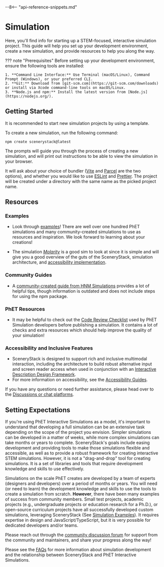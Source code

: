 --8<-- "api-reference-snippets.md"

<link rel="stylesheet" href="/css/examples.css">

# Simulation

Here, you'll find info for starting up a STEM-focused, interactive simulation project. This guide will help you set up your development environment, create a new simulation, and provide resources to help you along the way.

??? note "Prerequisites"
    Before setting up your development environment, ensure the following tools are installed:

    1. **Command Line Interface:** Use Terminal (macOS/Linux), Command Prompt (Windows), or your preferred CLI.
    2. **Git:** Download from [git-scm.com](https://git-scm.com/downloads) or install via Xcode command-line tools on macOS/Linux.
    3. **Node.js and npm:** Install the latest version from [Node.js](https://nodejs.org/).

## Getting Started

It is recommended to start new simulation projects by using a template.

To create a new simulation, run the following command:

```shell
npm create scenerystack@latest
```

The prompts will guide you through the process of creating a new simulation, and will print out instructions
to be able to view the simulation in your browser.

It will ask about your choice of bundler ([Vite](https://vite.dev/) and [Parcel](https://parceljs.org/) are the two
options), and whether you would like to use [ESLint](https://eslint.org/) and [Prettier](https://prettier.io/). The
project will be created under a directory with the same name as the picked project name.

## Resources

### Examples

- Look through [examples](./examples/simulation-showcase.md)! There are well over one hundred PhET simulations and many community-created simulations to use as resources and inspiration. We look forward to learning about your creations!

- The simulation [*Molarity*](https://github.com/phetsims/molarity) is a good sim to look at since it is simple and will give you a good overview of the guts of the SceneryStack, simulation architecture, and [accessibility implementation](../accessibility/a11y_guides.md).

### Community Guides

- A [community-created guide from HNM Simulations](https://nm.mathforcollege.com/nmsims/HNM%20Simulations%20Documentation/_book/) provides a lot of helpful tips, though information is outdated and does not include steps for using the npm package.

### PhET Resources

- It may be helpful to check out the [Code Review Checklist](../reference/code_checklist.md) used by PhET Simulation developers before publishing a simulation. It contains a lot of checks and extra resources which should help improve the quality of your simulation!

### Accessibility and Inclusive Features

- SceneryStack is designed to support rich and inclusive multimodal interaction, including the architecture to build robust alternative input and screen reader access when used in conjunction with an [Interactive Description Design Framework](https://www.coursera.org/learn/description-design-for-interactive-learning-resources).
- For more information on accessibility, see the [Accessibility Guides](../accessibility/a11y_guides.md).

If you have any questions or need further assistance, please head over to the [Discussions or chat platforms](../community/join.md).

## Setting Expectations

If you're using PhET Interactive Simulations as a model, it's important to understand that developing a full simulation can be an extensive task depending on the scope of the project you envision. Simpler simulations can be developed in a matter of weeks, while more complex simulations can take months or years to complete. SceneryStack's goals include easing development and providing tools to make those simulations flexible and accessible, as well as to provide a robust framework for creating interactive STEM simulations. However, it is not a "drag-and-drop" tool for creating simulations. It is a set of libraries and tools that require development knowledge and skills to use effectively.

Simulations on the scale PhET creates are developed by a team of experts (designers and developers) over a period of months or years. You will need (or need to learn) the development knowledge and skills to use the tools to create a simulation from scratch. **However**, there have been many examples of success from community members. Small test projects, academic projects (e.g., undergraduate projects or education research for a Ph.D.), or open-source curriculum projects have all successfully developed custom simulations, leveraging SceneryStack (See [Simulation Examples](./examples/simulation-showcase.md)). It requires expertise in design and JavaScript/TypeScript, but it is very possible for dedicated developers and/or teams.

Please reach out through the [community discussion forum](https://github.com/orgs/scenerystack/discussions) for support from the community and maintainers, and share your progress along the way!

Please see the [FAQs](../about/faqs.md) for more information about simulation development and the relationship between SceneryStack and PhET Interactive Simulations.

